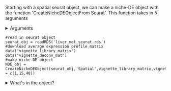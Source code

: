 
Starting with a spatial seurat object, we can make a niche-DE object with the function 'CreateNicheDEObjectFrom Seurat'. This function takes in 5 arguments
<details>
  <summary>Arguments</summary>
  
  + seurat object: A seurat object
  + assay: The assay from which to retrieve the counts matrix. Will be taken from slot 'counts'
  + library mat: The average expression profile matrix calculated from a reference dataset
  + deconv mat: The deconvolution matrix for the spatial dataset
  + sigma: A list of kernel bandwidths to use for effective niche calculation
  
  </details>

```
#read in seurat object
seurat_obj = readRDS('liver_met_seurat.rds')
#download average expression profile matrix 
data("vignette_library_matrix")
data("vignette_deconv_mat")
#make niche-DE object
NDE_obj = CreateNicheDEObject(seurat_obj,'Spatial',vignette_library_matrix,vignette_deconv_mat,sigma = c(1,15,40))

```

<details>
  <summary>What's in the object?</summary>

We see that their are 14 slots, 10 of which are populated when making the nicheDE object. Here we will explain what each slot should contain, except for the ones prefixed by niche_DE.
+ counts: The RNA count data of the spatial transcriptomics dataset. The dimension will be #cells/spots by #genes.Genes are filtered out if they do not exist within the scrna-seq reference dataset.
+ coord: The spatial coordinates matrix of the spatial transcriptomics dataset.
+ sigma: The kernel bandwidth(s) chosen for calculating the effective niche. Recommended values will be discussed shortly.
+ num_cells: A #cells/spots by #cell types matrix indicating the estimated number of cells of each cell type in each spot. 
+ effective_niche: A list whose length is equal to the length of sigma. Each element of the list is a matrix of dimension #cells/spots by #cell types that measures how many of each cell type is in a given cell/spot's neighborhood. For more information, please read the manuscript.
+ ref_expr: The average expression profile matrix. The dimension is #cell types by #genes. Each row gives the average expression of each gene for a given cell type based on the reference dataset supplied.
+ null_expected_expression: The expected expression profile for each cell/spot given its cell type deconvolution and library size. It is of dimension #cells/spots by #genes.
+ cell_names: The name of each cell. This will be used if the use wants to filter cells via the function 'Filter'
+ gene_names: The gene names.
+ batch_ID: The batch ID for each cell/spot. This will be used when merging objects.
+ spot_distance: The mean distance between a cell/spot and its nearest neighbor.This value can be used to inform the choice of sigma.

</details>

